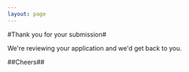 ```yaml
---
layout: page
---
```


#Thank you for your submission#

We're reviewing your application and we'd get back to you.

##Cheers##
